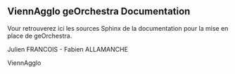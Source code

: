 ViennAgglo geOrchestra Documentation
------------------------------------


Vour retrouverez ici les sources Sphinx de la documentation pour la mise en place de geOrchestra.

Julien FRANCOIS - Fabien ALLAMANCHE

ViennAgglo
